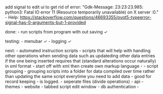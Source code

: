 
add signal to edit ui to get rid of error:
    "Gdk-Message: 23:23:23.985: python3: Fatal IO error 11 (Resource temporarily unavailable) on X server :0."
    - Help:
        https://stackoverflow.com/questions/46693355/pyqt5-typeerror-signal-has-0-arguments-but-1-provided

done:
    - run scripts from program with out saving ✓

testing:
    - menubar ✓
    - logging ✓

next:
    - automated instruction scripts
        - scripts that will help with handling other operations when sending data
          such as updateding other data entries if the one being inserted requires that
          (standard alterations occur naturally) in xml format
        - start off with xml then create own markup language
        - 
    - script grouping
        - grouping scripts into a folder for data compiled over time rather than updating
          the same script everytime you need to add data
        - good for record keeping
        - is logged.
    - seperate files (divide operations)
    - api
    - themes
    - website
    - tabbed script edit window
    - db authentication
    - 